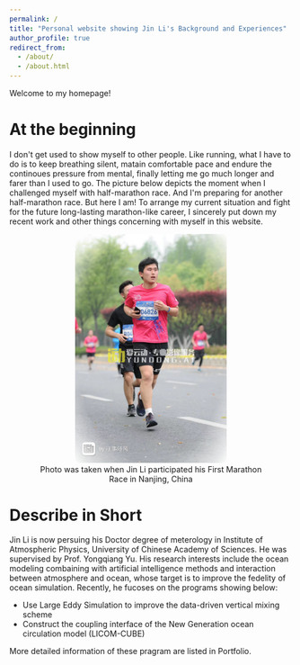 ```yaml
---
permalink: /
title: "Personal website showing Jin Li's Background and Experiences"
author_profile: true
redirect_from: 
  - /about/
  - /about.html
---
```


Welcome to my homepage!


At the beginning
======
I don't get used to show myself to other people. Like running, what I have to do is to keep breathing silent, matain comfortable pace and endure the continoues pressure from mental, finally letting me go much longer and farer than I used to go. The picture below depicts the moment when I challenged myself with half-marathon race. And I'm preparing for another half-marathon race. But here I am! To arrange my current situation and fight for the future long-lasting marathon-like career, I sincerely put down my recent work and other things  concerning with myself in this website.

<style>
.center-mask {
  text-align: center;
}
.center-mask img {
  width: 270px;
  display: inline-block;
  border-radius: 8px;
  -webkit-mask-image: radial-gradient(ellipse at center, rgba(0,0,0,1) 65%, rgba(0,0,0,0) 100%);
  mask-image: radial-gradient(ellipse at center, rgba(0,0,0,1) 70%, rgba(0,0,0,0) 100%);
  -webkit-mask-size: 100% 100%;
  mask-size: 100% 100%;
}
</style>

<div class="center-mask">
  <img src="../images/marathon.jpeg" alt="我的头像" width="270"/>
  <figcaption>Photo was taken when Jin Li participated his First Marathon <br> Race in Nanjing, China</figcaption>
</div>


Describe in Short
======
Jin Li is now persuing his Doctor degree of meterology in Institute of Atmospheric Physics, University of Chinese Academy of Sciences. He was supervised by Prof. Yongqiang Yu. His research interests include the ocean modeling combaining with artificial intelligence methods and interaction between atmosphere and ocean, whose target is to improve the fedelity of ocean simulation. Recently, he fucoses on the programs showing below:
* Use Large Eddy Simulation to improve the data-driven vertical mixing scheme
* Construct the coupling interface of the New Generation ocean circulation model (LICOM-CUBE)

More detailed information of these pragram are listed in Portfolio.
